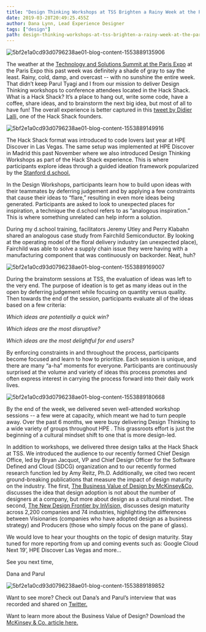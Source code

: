 ```yaml
---
title: "Design Thinking Workshops at TSS Brighten a Rainy Week at the Paris Expo"
date: 2019-03-28T20:49:25.455Z
author: Dana Lynn, Lead Experience Designer 
tags: ["design"]
path: design-thinking-workshops-at-tss-brighten-a-rainy-week-at-the-paris-expo
---
```

![5bf2e1a0cd93d0796238ae01-blog-content-1553889135906](https://hpe-developer-portal.s3.amazonaws.com/uploads/media/2019/3/dana-paris-from-chris-1553889135905.jpg)

The weather at the [Technology and Solutions Summit at the Paris Expo](http://h41382.www4.hpe.com/tss/)  at the Paris Expo this past week was definitely a shade of gray to say the least. Rainy, cold, damp, and overcast -- with no sunshine the entire week. That didn’t keep Parul Tyagi and I from our mission to deliver Design Thinking workshops to conference attendees located in the Hack Shack. What is a Hack Shack? It’s a place to hang out, write some code, have a coffee, share ideas, and to brainstorm the next big idea, but most of all to have fun! The overall experience is better captured in this [tweet by Didier Lalli,](http://twitter.com/SBUCloud/status/1106149221701468166/video/1) one of the Hack Shack founders.

![5bf2e1a0cd93d0796238ae01-blog-content-1553889149916](https://hpe-developer-portal.s3.amazonaws.com/uploads/media/2019/3/dana-hack-shack-from-chris-1553889149915.jpg)

The Hack Shack format was introduced to code lovers last year at HPE Discover in Las Vegas. The same setup was implemented at HPE Discover in Madrid this past November where we also introduced Design Thinking Workshops as part of the Hack Shack experience. This is where participants explore ideas through a guided ideation framework popularized by the [Stanford d.school.](http://dschool.stanford.edu/)

In the Design Workshops, participants learn how to build upon ideas with their teammates by deferring judgement and by applying a few constraints that cause their ideas to “flare,” resulting in even more ideas being generated. Participants are asked to look to unexpected places for inspiration, a technique the d.school refers to as “analogous inspiration.” This is where something unrelated can help inform a solution. 

During my d.school training, facilitators Jeremy Utley and Perry Klabahn shared an analogous case study from Fairchild Semiconductor. By looking at the operating model of the floral delivery industry (an unexpected place), Fairchild was able to solve a supply chain issue they were having with a manufacturing component that was continuously on backorder. Neat, huh? 


![5bf2e1a0cd93d0796238ae01-blog-content-1553889169007](https://hpe-developer-portal.s3.amazonaws.com/uploads/media/2019/3/dana-accessory-table-from-chris-1553889169006.jpg)

During the brainstorm sessions at TSS, the evaluation of ideas was left to the very end. The purpose of ideation is to get as many ideas out in the open by deferring judgement while focusing on quantity versus quality. Then towards the end of the session, participants evaluate all of the ideas based on a few criteria: 

*Which ideas are potentially a quick win?*

*Which ideas are the most disruptive?*

*Which ideas are the most delightful for end users?*

By enforcing constraints in and throughout the process, participants become focused and learn to how to prioritize. Each session is unique, and there are many “a-ha” moments for everyone. Participants are continuously surprised at the volume and variety of ideas this process promotes and often express interest in carrying the process forward into their daily work lives. 



![5bf2e1a0cd93d0796238ae01-blog-content-1553889180668](https://hpe-developer-portal.s3.amazonaws.com/uploads/media/2019/3/dana-blond-woman-from-chris-1553889180664.jpg)

By the end of the week, we delivered seven well-attended workshop sessions  -- a few were at capacity, which meant we had to turn people away. Over the past 6 months, we were busy delivering Design Thinking to a wide variety of groups throughout HPE . This grassroots effort is just the beginning of a cultural mindset shift to one that is more design-led.
 
In addition to workshops, we delivered three design talks at the Hack Shack at TSS. We introduced the audience to our recently formed Chief Design Office, led by Bryan Jacquot, VP and Chief Design Officer for the Software Defined and Cloud (SDCG) organization and to our recently formed research function led by Amy Reitz, Ph.D. Additionally, we cited two recent ground-breaking publications that measure the impact of design maturity on the industry. The first, [The Business Value of Design by McKinsey&Co,](http://www.mckinsey.com/business-functions/mckinsey-design/our-insights/the-business-value-of-design) discusses the idea that design adoption is not about the number of designers at a company, but more about design as a cultural mindset. The second, [The New Design Frontier by InVision,](http://www.invisionapp.com/design-better/design-maturity-model/) discusses design maturity across 2,200 companies and 74 industries, highlighting the differences between Visionaries (companies who have adopted design as a business strategy) and Producers (those who simply focus on the pane of glass). 

We would love to hear your thoughts on the topic of design maturity. Stay tuned for more reporting from up and coming events such as: Google Cloud Next 19’, HPE Discover Las Vegas and more… 

See you next time, 

Dana and Parul





![5bf2e1a0cd93d0796238ae01-blog-content-1553889189852](https://hpe-developer-portal.s3.amazonaws.com/uploads/media/2019/3/dana-and-parul-from-chris-1553889189849.jpg)

Want to see more? Check out Dana’s and Parul’s interview that was recorded and shared on [Twitter.](http://twitter.com/SBUCloud/status/1105771231008247809)

Want to learn more about the Business Value of Design? Download the [McKinsey & Co. article here.](https://www.mckinsey.com/~/media/McKinsey/Business%20Functions/McKinsey%20Design/Our%20insights/The%20business%20value%20of%20design/The-business-value-of-design-vF.ashx )
